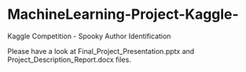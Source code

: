 # MachineLearning-Project-Kaggle-
Kaggle Competition - Spooky Author Identification

Please have a look at Final_Project_Presentation.pptx and Project_Description_Report.docx files.
